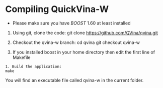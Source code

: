 # Compiling QuickVina-W


<!--THIS PAGE WILL BE COMPLETED VERY SOON.-->

* Please make sure you have _BOOST_ 1.60 at least installed

1. Using git, clone the code:
    git clone https://github.com/QVina/qvina.git

  1. Checkout the qvina-w branch:
    cd qvina
    git checkout qvina-w

   1. If you installed boost in your home directory then edit the first line of Makefile

    1. Build the application:
    make

You will find an executable file called qvina-w in the current folder.

